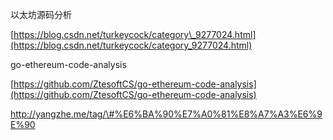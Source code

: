 以太坊源码分析

[https://blog.csdn.net/turkeycock/category\_9277024.html](https://blog.csdn.net/turkeycock/category_9277024.html)

go-ethereum-code-analysis

[https://github.com/ZtesoftCS/go-ethereum-code-analysis](https://github.com/ZtesoftCS/go-ethereum-code-analysis)

http://yangzhe.me/tag/\#%E6%BA%90%E7%A0%81%E8%A7%A3%E6%9E%90



